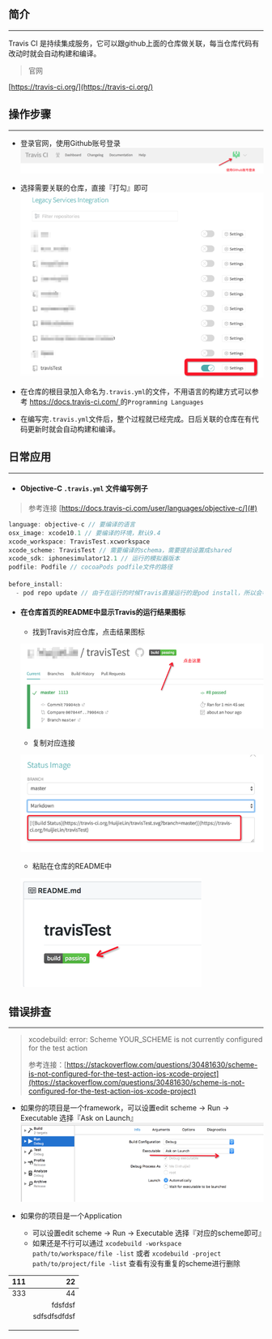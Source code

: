 ## 简介

---

Travis CI 是持续集成服务，它可以跟github上面的仓库做关联，每当仓库代码有改动时就会自动构建和编译。

> 官网

[https://travis-ci.org/](https://travis-ci.org/)

## 操作步骤

---

* 登录官网，使用Github账号登录![](/assets/import.png)

* 选择需要关联的仓库，直接『打勾』即可![](/assets/import3.png)

* 在仓库的根目录加入命名为`.travis.yml`的文件，不用语言的构建方式可以参考 [https://docs.travis-ci.com/ ](https://docs.travis-ci.com/)的`Programming Languages`

* 在编写完`.travis.yml`文件后，整个过程就已经完成。日后关联的仓库在有代码更新时就会自动构建和编译。

## 日常应用

---

* #### Objective-C `.travis.yml` 文件编写例子

> 参考连接 [https://docs.travis-ci.com/user/languages/objective-c/](#)

```objectivec
language: objective-c // 要编译的语言
osx_image: xcode10.1 // 要编译的环境，默认9.4
xcode_workspace: TravisTest.xcworkspace
xcode_scheme: TravisTest // 需要编译的schema，需要提前设置成shared
xcode_sdk: iphonesimulator12.1 // 运行的模拟器版本
podfile: Podfile // cocoaPods podfile文件的路径

before_install:
  - pod repo update // 由于在运行的时候Travis直接运行的是pod install，所以会导致有一些库版本搜索不到，所以要预先添加这个操作
```

* #### 在仓库首页的README中显示Travis的运行结果图标

  * 找到Travis对应仓库，点击结果图标

  ![](assets/import5.png)

  * 复制对应连接

  ![](/assets/import6.png)

  * 粘贴在仓库的README中

  ![](/assets/import7.png)

## 错误排查

---

> xcodebuild: error: Scheme YOUR\_SCHEME is not currently configured for the test action
>
> 参考连接：[https://stackoverflow.com/questions/30481630/scheme-is-not-configured-for-the-test-action-ios-xcode-project](https://stackoverflow.com/questions/30481630/scheme-is-not-configured-for-the-test-action-ios-xcode-project)

* 如果你的项目是一个framework，可以设置edit scheme -&gt; Run -&gt; Executable 选择『Ask on Launch』![](/assets/import8.png)

* 如果你的项目是一个Application

  * 可以设置edit scheme -&gt; Run -&gt; Executable 选择『对应的scheme即可』
  * 如果还是不行可以通过 `xcodebuild -workspace path/to/workspace/file -list` 或者 `xcodebuild -project path/to/project/file -list` 查看有没有重复的scheme进行删除

| 111 | 22 |
| :--- | ---: |
| 333 | 44 |
|  | fdsfdsf |
|  | sdfsdfsdfdsf |
|  |  |
|  |  |
|  |  |



